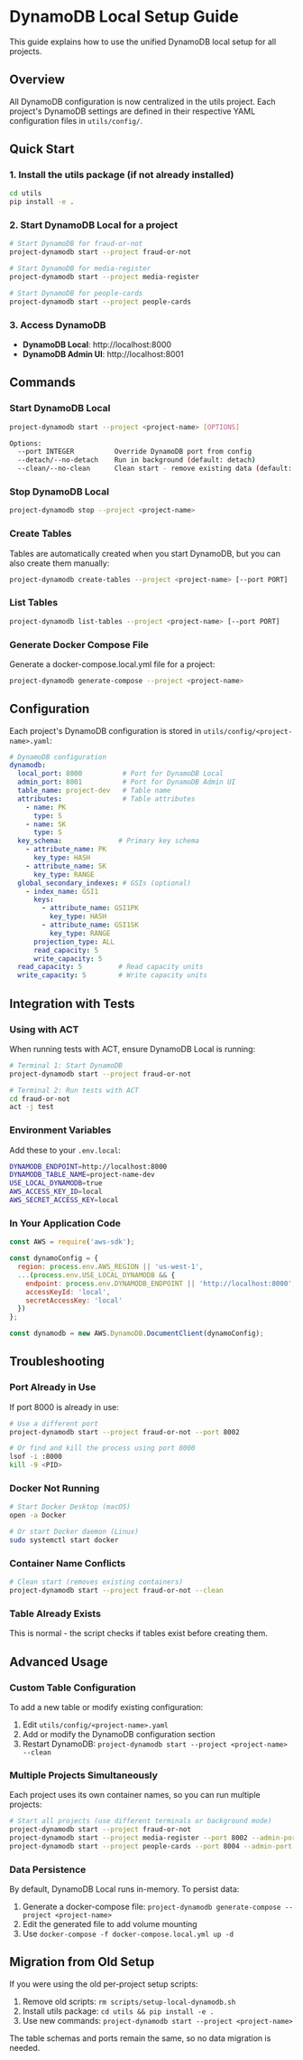 # DynamoDB Local Setup Guide

This guide explains how to use the unified DynamoDB local setup for all projects.

## Overview

All DynamoDB configuration is now centralized in the utils project. Each project's DynamoDB settings are defined in their respective YAML configuration files in `utils/config/`.

## Quick Start

### 1. Install the utils package (if not already installed)

```bash
cd utils
pip install -e .
```

### 2. Start DynamoDB Local for a project

```bash
# Start DynamoDB for fraud-or-not
project-dynamodb start --project fraud-or-not

# Start DynamoDB for media-register
project-dynamodb start --project media-register

# Start DynamoDB for people-cards
project-dynamodb start --project people-cards
```

### 3. Access DynamoDB

- **DynamoDB Local**: http://localhost:8000
- **DynamoDB Admin UI**: http://localhost:8001

## Commands

### Start DynamoDB Local

```bash
project-dynamodb start --project <project-name> [OPTIONS]

Options:
  --port INTEGER          Override DynamoDB port from config
  --detach/--no-detach    Run in background (default: detach)
  --clean/--no-clean      Clean start - remove existing data (default: no-clean)
```

### Stop DynamoDB Local

```bash
project-dynamodb stop --project <project-name>
```

### Create Tables

Tables are automatically created when you start DynamoDB, but you can also create them manually:

```bash
project-dynamodb create-tables --project <project-name> [--port PORT]
```

### List Tables

```bash
project-dynamodb list-tables --project <project-name> [--port PORT]
```

### Generate Docker Compose File

Generate a docker-compose.local.yml file for a project:

```bash
project-dynamodb generate-compose --project <project-name>
```

## Configuration

Each project's DynamoDB configuration is stored in `utils/config/<project-name>.yaml`:

```yaml
# DynamoDB configuration
dynamodb:
  local_port: 8000          # Port for DynamoDB Local
  admin_port: 8001          # Port for DynamoDB Admin UI
  table_name: project-dev   # Table name
  attributes:               # Table attributes
    - name: PK
      type: S
    - name: SK
      type: S
  key_schema:              # Primary key schema
    - attribute_name: PK
      key_type: HASH
    - attribute_name: SK
      key_type: RANGE
  global_secondary_indexes: # GSIs (optional)
    - index_name: GSI1
      keys:
        - attribute_name: GSI1PK
          key_type: HASH
        - attribute_name: GSI1SK
          key_type: RANGE
      projection_type: ALL
      read_capacity: 5
      write_capacity: 5
  read_capacity: 5         # Read capacity units
  write_capacity: 5        # Write capacity units
```

## Integration with Tests

### Using with ACT

When running tests with ACT, ensure DynamoDB Local is running:

```bash
# Terminal 1: Start DynamoDB
project-dynamodb start --project fraud-or-not

# Terminal 2: Run tests with ACT
cd fraud-or-not
act -j test
```

### Environment Variables

Add these to your `.env.local`:

```bash
DYNAMODB_ENDPOINT=http://localhost:8000
DYNAMODB_TABLE_NAME=project-name-dev
USE_LOCAL_DYNAMODB=true
AWS_ACCESS_KEY_ID=local
AWS_SECRET_ACCESS_KEY=local
```

### In Your Application Code

```javascript
const AWS = require('aws-sdk');

const dynamoConfig = {
  region: process.env.AWS_REGION || 'us-west-1',
  ...(process.env.USE_LOCAL_DYNAMODB && {
    endpoint: process.env.DYNAMODB_ENDPOINT || 'http://localhost:8000',
    accessKeyId: 'local',
    secretAccessKey: 'local'
  })
};

const dynamodb = new AWS.DynamoDB.DocumentClient(dynamoConfig);
```

## Troubleshooting

### Port Already in Use

If port 8000 is already in use:

```bash
# Use a different port
project-dynamodb start --project fraud-or-not --port 8002

# Or find and kill the process using port 8000
lsof -i :8000
kill -9 <PID>
```

### Docker Not Running

```bash
# Start Docker Desktop (macOS)
open -a Docker

# Or start Docker daemon (Linux)
sudo systemctl start docker
```

### Container Name Conflicts

```bash
# Clean start (removes existing containers)
project-dynamodb start --project fraud-or-not --clean
```

### Table Already Exists

This is normal - the script checks if tables exist before creating them.

## Advanced Usage

### Custom Table Configuration

To add a new table or modify existing configuration:

1. Edit `utils/config/<project-name>.yaml`
2. Add or modify the DynamoDB configuration section
3. Restart DynamoDB: `project-dynamodb start --project <project-name> --clean`

### Multiple Projects Simultaneously

Each project uses its own container names, so you can run multiple projects:

```bash
# Start all projects (use different terminals or background mode)
project-dynamodb start --project fraud-or-not
project-dynamodb start --project media-register --port 8002 --admin-port 8003
project-dynamodb start --project people-cards --port 8004 --admin-port 8005
```

### Data Persistence

By default, DynamoDB Local runs in-memory. To persist data:

1. Generate a docker-compose file: `project-dynamodb generate-compose --project <project-name>`
2. Edit the generated file to add volume mounting
3. Use `docker-compose -f docker-compose.local.yml up -d`

## Migration from Old Setup

If you were using the old per-project setup scripts:

1. Remove old scripts: `rm scripts/setup-local-dynamodb.sh`
2. Install utils package: `cd utils && pip install -e .`
3. Use new commands: `project-dynamodb start --project <project-name>`

The table schemas and ports remain the same, so no data migration is needed.